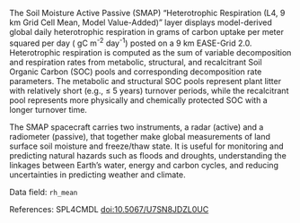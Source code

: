 The Soil Moisture Active Passive (SMAP) “Heterotrophic Respiration (L4, 9 km Grid Cell Mean, Model Value-Added)” layer displays model-derived global daily heterotrophic respiration in grams of carbon uptake per meter squared per day ( gC m<sup>-2</sup> day<sup>-1</sup>) posted on a 9 km EASE-Grid 2.0. Heterotrophic respiration is computed as the sum of variable decomposition and respiration rates from metabolic, structural, and recalcitrant Soil Organic Carbon (SOC) pools and corresponding decomposition rate parameters. The metabolic and structural SOC pools represent plant litter with relatively short (e.g., ≤ 5 years) turnover periods, while the recalcitrant pool represents more physically and chemically protected SOC with a longer turnover time.

The SMAP spacecraft carries two instruments, a radar (active) and a radiometer (passive), that together make global measurements of land surface soil moisture and freeze/thaw state. It is useful for monitoring and predicting natural hazards such as floods and droughts, understanding the linkages between Earth’s water, energy and carbon cycles, and reducing uncertainties in predicting weather and climate.

Data field: `rh_mean`

References: SPL4CMDL [doi:10.5067/U7SN8JDZL0UC](https://doi.org/10.5067/U7SN8JDZL0UC)


